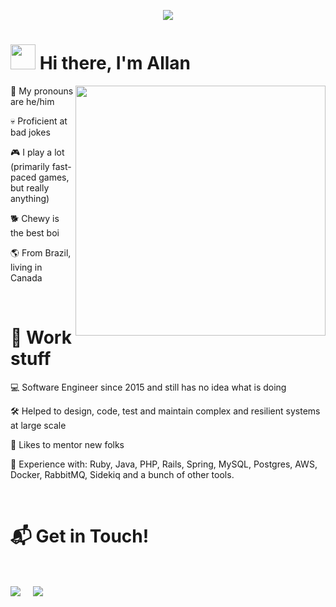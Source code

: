 <p align="center">
<img src="https://i.imgur.com/rPoxqLX.png"/>
</p>

<h1><img src="https://raw.githubusercontent.com/iampavangandhi/iampavangandhi/master/gifs/Hi.gif" height="40em"> Hi there, I'm Allan</h1>

<img src="http://pa1.narvii.com/6722/8143d640b0f68362eb5372b0fca1b03731773ee6_00.gif" min-width="400px" max-width="400px" width="400px" align="right">

👋 My pronouns are he/him

💀 Proficient at bad jokes

🎮 I play a lot (primarily fast-paced games, but really anything)

🐕 Chewy is the best boi

🌎 From Brazil, living in Canada

<Br>

# 💼 Work stuff

💻 Software Engineer since 2015 and still has no idea what is doing

🛠️ Helped to design, code, test and maintain complex and resilient systems at large scale

🌱 Likes to mentor new folks

🧠 Experience with: Ruby, Java, PHP, Rails, Spring, MySQL, Postgres, AWS, Docker, RabbitMQ, Sidekiq and a bunch of other tools.

<Br>
<h1>📬 Get in Touch! </h1>
<Br>
<p>
<a href="https://www.linkedin.com/in/allan-pires/" target="blank"><img align="center" src="https://img.shields.io/badge/Allan Pires-0077B5?style=for-the-badge&logo=linkedin&logoColor=white" /></a> &nbsp;&nbsp;&nbsp;  <a href="mailto:doislan@gmail.com" target="blank"><img align="center" src="https://img.shields.io/badge/doislan@gmail.com-D14836?style=for-the-badge&logo=gmail&logoColor=white" /></a>    &nbsp;&nbsp;&nbsp;
</p>

  


